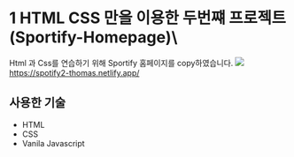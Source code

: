 
# 1 HTML CSS 만을 이용한 두번쨰 프로젝트(Sportify-Homepage)\

Html 과 Css를 연습하기 위해 Sportify 홈페이지를 copy하였습니다.
![](https://i.imgur.com/gkvkuBi.png)
https://spotify2-thomas.netlify.app/

## 사용한 기술
* HTML
* CSS
* Vanila Javascript
